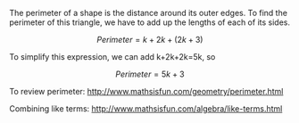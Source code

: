 The perimeter of a shape is the distance around its outer
edges. To find the perimeter of this triangle, we have to add up the
lengths of each of its sides.

$$Perimeter = k + 2k + (2k + 3)$$

To simplify this expression, we can add k+2k+2k=5k, so

$$Perimeter = 5k + 3$$

To review perimeter: <http://www.mathsisfun.com/geometry/perimeter.html>

Combining like terms:
<http://www.mathsisfun.com/algebra/like-terms.html>
